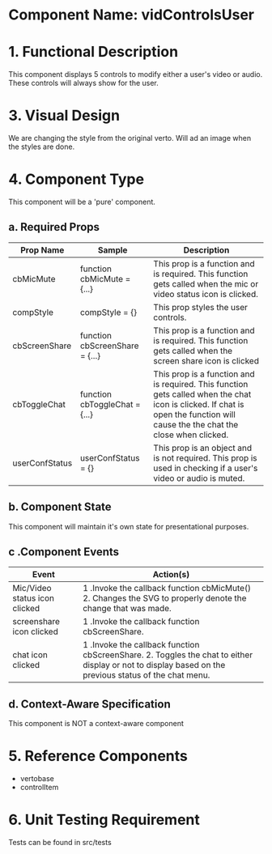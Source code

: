 # Component Name:  vidControlsUser   #
# 1. Functional Description #

This component displays 5 controls to modify either a user's video or audio. These controls will always show for the user.

# 3. Visual Design #  

We are changing the style from the original verto. Will ad an image when the styles are done.

# 4. Component Type #

This component will be a 'pure' component.

## a. Required Props ##

| Prop Name | Sample | Description |
| ------------ | ------------- | ------------- |
| cbMicMute | function cbMicMute = {...} | This prop is a function and is required. This function gets called when the mic or video status icon is clicked. |
| compStyle|  compStyle = {} | This prop styles the user controls. |
| cbScreenShare| function cbScreenShare = {...} | This prop is a function and is required. This function gets called when the screen share icon is clicked |
| cbToggleChat |  function cbToggleChat = {...} | This prop is a function and is required. This function gets called when the chat icon is clicked. If chat is open the function will cause the the chat the close when clicked. |
| userConfStatus |  userConfStatus = {} | This prop is an object and is not required. This prop is used in checking if a user's video or audio is muted. |

## b. Component State ##

This component will maintain it's own state for presentational purposes.

## c .Component Events ##

| Event | Action(s) |
| ------------ | ------------- |
| Mic/Video status icon clicked | 1 .Invoke the callback function cbMicMute() 2. Changes the SVG to properly denote the change that was made. |
| screenshare icon clicked | 1 .Invoke the callback function cbScreenShare. |
| chat icon clicked | 1 .Invoke the callback function cbScreenShare. 2. Toggles the chat to either display or not to display based on the previous status of the chat menu. |

## d. Context-Aware Specification ##

This component is NOT a context-aware component

# 5. Reference Components #

- vertobase
- controlItem

# 6. Unit Testing Requirement #

Tests can be found in src/tests
